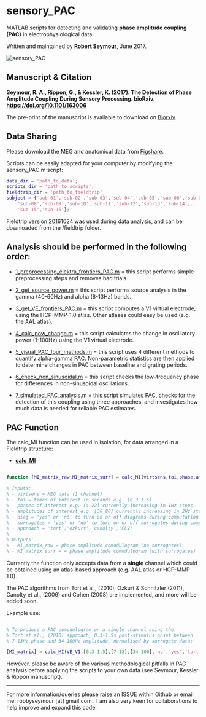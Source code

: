 # sensory_PAC

MATLAB scripts for detecting and validating **phase amplitude coupling (PAC)** in electrophysiological data.

Written and maintained by **[Robert Seymour](http://robertseymour.me)**, June 2017.

![sensory_PAC](https://github.com/neurofractal/sensory_PAC/blob/master/figures_and_results/PAC_figure4-1.jpg)

## Manuscript & Citation

**Seymour, R. A., Rippon, G., & Kessler, K. (2017). The Detection of Phase Amplitude Coupling During Sensory Processing. bioRxiv. https://doi.org/10.1101/163006**

The pre-print of the manuscript is available to download on [Biorxiv](https://doi.org/10.1101/163006). 

## Data Sharing

Please download the MEG and anatomical data from [Figshare](https://figshare.com/collections/The_Detection_of_Phase_Amplitude_Coupling_During_Sensory_Processing/3819106).

Scripts can be easily adapted for your computer by modifying the sensory_PAC.m script:

```matlab
data_dir = 'path_to_data';
scripts_dir = 'path_to_scripts';
fieldtrip_dir = 'path_to_fieldtrip';
subject = {'sub-01','sub-02','sub-03','sub-04','sub-05','sub-06','sub-07',...
    'sub-08','sub-09','sub-10','sub-11','sub-12','sub-13','sub-14',...
    'sub-15','sub-16'};
```

Fieldtrip version 20161024 was used during data analysis, and can be downloaded from the /fieldtrip folder.

## Analysis should be performed in the following order:

* [1_preprocessing_elektra_frontiers_PAC.m](https://github.com/neurofractal/sensory_PAC/blob/master/1_preprocessing_elektra_frontiers_PAC.m) = this script performs simple preprocessing steps and removes bad trials

* [2_get_source_power.m](https://github.com/neurofractal/sensory_PAC/blob/master/2_get_source_power.m) = this script performs source analysis in the gamma (40-60Hz) and alpha (8-13Hz) bands.

* [3_get_VE_frontiers_PAC.m](https://github.com/neurofractal/sensory_PAC/blob/master/3_get_VE_frontiers_PAC.m) = this script computes a V1 virtual electrode, using the HCP-MMP-1.0 atlas. Other atlases could easy be used (e.g. the AAL atlas).

* [4_calc_pow_change.m](https://github.com/neurofractal/sensory_PAC/blob/master/4_calc_pow_change.m) = this script calculates the change in oscillatory power (1-100Hz) using the V1 virtual electrode.

* [5_visual_PAC_four_methods.m](https://github.com/neurofractal/sensory_PAC/blob/master/5_visual_PAC_four_methods.m) = this script uses 4 different methods to quantify alpha-gamma PAC. Non-parametric statistics are then applied to determine changes in PAC between baseline and grating periods.

* [6_check_non_sinusoidal.m](https://github.com/neurofractal/sensory_PAC/blob/master/6_check_non_sinusoidal.m) = this script checks the low-frequency phase for differences in non-sinusoidal oscillations.

* [7_simulated_PAC_analysis.m](https://github.com/neurofractal/sensory_PAC/blob/master/7_simulated_PAC_analysis.m) = this script simulates PAC, checks for the detection of this coupling using three approaches, and investigates how much data is needed for reliable PAC estimates.

## PAC Function

The calc_MI function can be used in isolation, for data arranged in a Fieldtrip structure: 

* **[calc_MI](https://github.com/neurofractal/sensory_PAC/blob/master/functions/calc_MI.m)**

```matlab

function [MI_matrix_raw,MI_matrix_surr] = calc_MI(virtsens,toi,phase,amp,diag,surrogates,approach)

% Inputs:
% - virtsens = MEG data (1 channel)
% - toi = times of interest in seconds e.g. [0.3 1.5]
% - phases of interest e.g. [4 22] currently increasing in 1Hz steps
% - amplitudes of interest e.g. [30 80] currently increasing in 2Hz steps
% - diag = 'yes' or 'no' to turn on or off diagrams during computation
% - surrogates = 'yes' or 'no' to turn on or off surrogates during computation
% - approach = 'tort','ozkurt','canolty','PLV'
%
% Outputs:
% - MI_matrix_raw = phase amplitude comodulogram (no surrogates)
% - MI_matrix_surr = = phase amplitude comodulogram (with surrogates)
```

Currently the function only accepts data from a **single** channel which could be obtained using an atlas-based approach (e.g. AAL atlas or HCP-MMP 1.0).

The PAC algorithms from Tort et al., (2010), Ozkurt & Schnitzler (2011), Canolty et al., (2006) and Cohen (2008) are implemented, and more will be added soon.

Example use:

```matlab

% To produce a PAC comodulogram on a single channel using the 
% Tort et al., (2010) approach, 0.3-1.5s post-stimulus onset between
% 7-13Hz phase and 34-100Hz amplitude, normalised by surrogate data:

[MI_matrix] = calc_MI(VE_V1,[0.3 1.5],[7 13],[34 100],'no','yes','tort')

```

However, please be aware of the various methodological pitfalls in PAC analysis before applying the scripts to your own data (see Seymour, Kessler & Rippon manuscript).

---

For more information/queries please raise an ISSUE within Github or email me: robbyseymour [at] gmail.com . I am also very keen for collaborations to help improve and expand this code.
